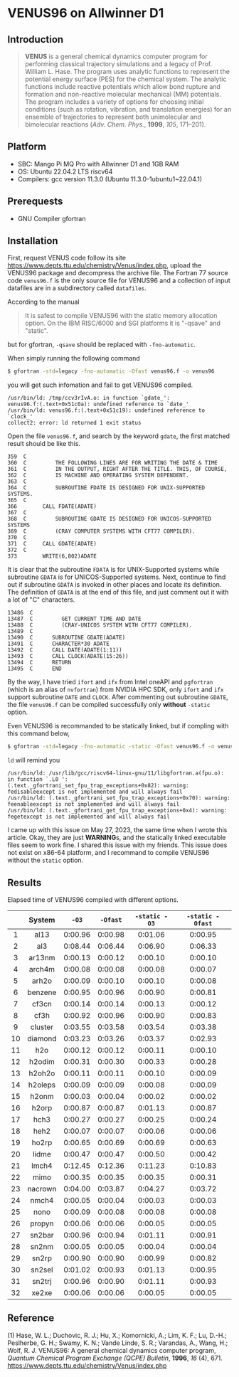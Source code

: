 # VENUS96 on Allwinner D1

## Introduction

> **VENUS** is a general chemical dynamics computer program for performing classical trajectory simulations and a legacy of Prof. William L. Hase. The program uses analytic functions to represent the potential energy surface (PES) for the chemical system. The analytic functions include reactive potentials which allow bond rupture and formation and non-reactive molecular mechanical (MM) potentials. The program includes a variety of options for choosing initial conditions (such as rotation, vibration, and translation energies) for an ensemble of trajectories to represent both unimolecular and bimolecular reactions (_Adv. Chem. Phys._, **1999**, _105_, 171–201).

## Platform

- SBC: Mango Pi MQ Pro with Allwinner D1 and 1GB RAM
- OS: Ubuntu 22.04.2 LTS riscv64
- Compilers: gcc version 11.3.0 (Ubuntu 11.3.0-1ubuntu1~22.04.1)

## Prerequests

- GNU Compiler gfortran

## Installation

First, request VENUS code follow its site https://www.depts.ttu.edu/chemistry/Venus/index.php, upload the VENUS96 package and decompress the archive file. The Fortran 77 source code `venus96.f` is the only source file for VENUS96 and a collection of input datafiles are in a subdirectory called `datafiles`.

According to the manual

> It is safest to compile VENUS96 with the static memory allocation option. On the IBM RISC/6000 and SGI platforms it is "-qsave" and "static".

but for gfortran, `-qsave` should be replaced with `-fno-automatic`.

When simply running the following command

```sh
$ gfortran -std=legacy -fno-automatic -Ofast venus96.f -o venus96
```

you will get such infomation and fail to get VENUS96 compiled.

```
/usr/bin/ld: /tmp/ccv3rIvA.o: in function `gdate_':
venus96.f:(.text+0x51c0a): undefined reference to `date_'
/usr/bin/ld: venus96.f:(.text+0x51c19): undefined reference to `clock_'
collect2: error: ld returned 1 exit status
```

Open the file `venus96.f`, and search by the keyword `gdate`, the first matched result should be like this.

```fortran77
359  C
360  C         THE FOLLOWING LINES ARE FOR WRITING THE DATE & TIME
361  C         IN THE OUTPUT, RIGHT AFTER THE TITLE. THIS, OF COURSE,
362  C         IS MACHINE AND OPERATING SYSTEM DEPENDENT.
363  C
364  C         SUBROUTINE FDATE IS DESIGNED FOR UNIX-SUPPORTED SYSTEMS.
365  C
366        CALL FDATE(ADATE)
367  C
368  C         SUBROUTINE GDATE IS DESIGNED FOR UNICOS-SUPPORTED SYSTEMS
369  C         (CRAY COMPUTER SYSTEMS WITH CFT77 COMPILER).
370  C
371  C     CALL GDATE(ADATE)
372  C
373        WRITE(6,802)ADATE
```

It is clear that the subroutine `FDATA` is for UNIX-Supported systems while subroutine `GDATA` is for UNICOS-Supported systems. Next, continue to find out if subroutine `GDATA` is invoked in other places and locate its definition. The definition of `GDATA` is at the end of this file, and just comment out it with a lot of "C" characters.

```fortran77
13486  C
13487  C         GET CURRENT TIME AND DATE
13488  C         (CRAY-UNICOS SYSTEM WITH CFT77 COMPILER).
13489  C
13490  C      SUBROUTINE GDATE(ADATE)
13491  C      CHARACTER*30 ADATE
13492  C      CALL DATE(ADATE(1:11))
13493  C      CALL CLOCK(ADATE(15:26))
13494  C      RETURN
13495  C      END
```

By the way, I have tried `ifort` and `ifx` from Intel oneAPI and `pgfortran` (which is an alias of `nvfortran`) from NVIDIA HPC SDK, only `ifort` and `ifx` support subroutine `DATE` and `CLOCK`. After commenting out subroutine `GDATE`, the file `venus96.f` can be compiled successfully only **without** `-static` option.

Even VENUS96 is recommanded to be statically linked, but if compling with this command below,

```sh
$ gfortran -std=legacy -fno-automatic -static -Ofast venus96.f -o venus96
```

`ld` will remind you

```
/usr/bin/ld: /usr/lib/gcc/riscv64-linux-gnu/11/libgfortran.a(fpu.o): in function `.L0 ':
(.text._gfortrani_set_fpu_trap_exceptions+0x82): warning: fedisableexcept is not implemented and will always fail
/usr/bin/ld: (.text._gfortrani_set_fpu_trap_exceptions+0x70): warning: feenableexcept is not implemented and will always fail
/usr/bin/ld: (.text._gfortrani_get_fpu_trap_exceptions+0x4): warning: fegetexcept is not implemented and will always fail
```

I came up with this issue on May 27, 2023, the same time when I wrote this article. Okay, they are just **WARNING**s, and the statically linked executable files seem to work fine. I shared this issue with my friends. This issue does not exist on x86-64 platform, and I recommand to compile VENUS96 without the `static` option.

## Results

Elapsed time of VENUS96 compiled with different options.

|     | System  |  `-O3`  | `-Ofast` | `-static -O3` | `-static -Ofast` |
|:---:|:-------:|:-------:|:--------:|:-------------:|:----------------:|
|  1  |  al13   | 0:00.96 | 0:00.98  |    0:01.06    |     0:00.95      |
|  2  |   al3   | 0:08.44 | 0:06.44  |    0:06.90    |     0:06.33      |
|  3  | ar13nm  | 0:00.13 | 0:00.12  |    0:00.10    |     0:00.10      |
|  4  | arch4m  | 0:00.08 | 0:00.08  |    0:00.08    |     0:00.07      |
|  5  |  arh2o  | 0:00.09 | 0:00.10  |    0:00.10    |     0:00.08      |
|  6  | benzene | 0:00.95 | 0:00.96  |    0:00.90    |     0:00.81      |
|  7  |  cf3cn  | 0:00.14 | 0:00.14  |    0:00.13    |     0:00.12      |
|  8  |  cf3h   | 0:00.92 | 0:00.96  |    0:00.90    |     0:00.83      |
|  9  | cluster | 0:03.55 | 0:03.58  |    0:03.54    |     0:03.38      |
| 10  | diamond | 0:03.23 | 0:03.26  |    0:03.37    |     0:02.93      |
| 11  |   h2o   | 0:00.12 | 0:00.12  |    0:00.11    |     0:00.10      |
| 12  | h2odim  | 0:00.31 | 0:00.30  |    0:00.33    |     0:00.28      |
| 13  | h2oh2o  | 0:00.11 | 0:00.11  |    0:00.10    |     0:00.09      |
| 14  | h2oleps | 0:00.09 | 0:00.09  |    0:00.08    |     0:00.09      |
| 15  |  h2onm  | 0:00.03 | 0:00.04  |    0:00.02    |     0:00.02      |
| 16  |  h2orp  | 0:00.87 | 0:00.87  |    0:01.13    |     0:00.87      |
| 17  |  hch3   | 0:00.27 | 0:00.27  |    0:00.25    |     0:00.24      |
| 18  |  heh2   | 0:00.07 | 0:00.07  |    0:00.06    |     0:00.06      |
| 19  |  ho2rp  | 0:00.65 | 0:00.69  |    0:00.69    |     0:00.63      |
| 20  |  lidme  | 0:00.47 | 0:00.47  |    0:00.50    |     0:00.42      |
| 21  |  lmch4  | 0:12.45 | 0:12.36  |    0:11.23    |     0:10.83      |
| 22  |  mimo   | 0:00.35 | 0:00.35  |    0:00.35    |     0:00.31      |
| 23  | nacrown | 0:04.00 | 0:03.87  |    0:04.27    |     0:03.72      |
| 24  |  nmch4  | 0:00.05 | 0:00.04  |    0:00.03    |     0:00.03      |
| 25  |  nono   | 0:00.09 | 0:00.08  |    0:00.08    |     0:00.08      |
| 26  | propyn  | 0:00.06 | 0:00.06  |    0:00.05    |     0:00.05      |
| 27  | sn2bar  | 0:00.96 | 0:00.94  |    0:01.11    |     0:00.91      |
| 28  |  sn2nm  | 0:00.05 | 0:00.05  |    0:00.04    |     0:00.04      |
| 29  |  sn2rp  | 0:00.90 | 0:00.90  |    0:00.99    |     0:00.82      |
| 30  | sn2sel  | 0:01.02 | 0:00.93  |    0:01.13    |     0:00.95      |
| 31  | sn2trj  | 0:00.96 | 0:00.90  |    0:01.11    |     0:00.93      |
| 32  |  xe2xe  | 0:00.06 | 0:00.06  |    0:00.05    |     0:00.05      |

## Reference

(1) Hase, W. L.; Duchovic, R. J.; Hu, X.; Komornicki, A.; Lim, K. F.; Lu, D.-H.; Peslherbe, G. H.; Swamy, K. N.; Vande Linde, S. R.; Varandas, A., Wang, H.; Wolf, R. J. VENUS96: A general chemical dynamics computer program, _Quantum Chemical Program Exchange (QCPE) Bulletin_, **1996**, _16_ (4), 671. https://www.depts.ttu.edu/chemistry/Venus/index.php
